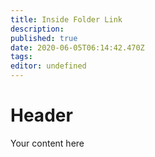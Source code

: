 ```yaml
---
title: Inside Folder Link
description: 
published: true
date: 2020-06-05T06:14:42.470Z
tags: 
editor: undefined
---
```


# Header
Your content here